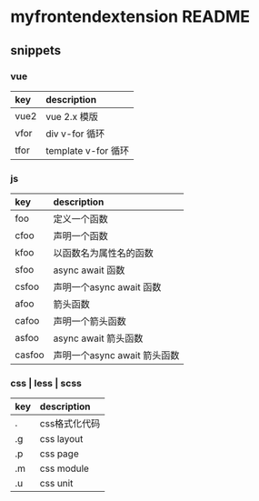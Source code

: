 # myfrontendextension README


## snippets

### vue
|key  |description        |
|:----|:------------------|
|vue2|vue 2.x 模版|
|vfor|div v-for 循环|
|tfor|template v-for 循环|

### js
|key  |description        |
|:----|:------------------|
|foo|定义一个函数|
|cfoo|声明一个函数|
|kfoo|以函数名为属性名的函数|
|sfoo|async await 函数|
|csfoo|声明一个async await 函数|
|afoo|箭头函数|
|cafoo|声明一个箭头函数|
|asfoo|async await 箭头函数|
|casfoo|声明一个async await 箭头函数|

### css | less | scss
|key  |description        |
|:----|:------------------|
|.|css格式化代码|
|.g|css layout|
|.p|css page|
|.m|css module|
|.u|css unit|
